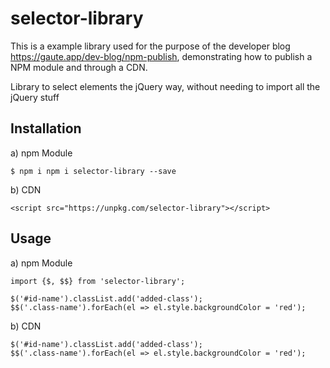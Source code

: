 # selector-library
This is a example library used for the purpose of the developer blog https://gaute.app/dev-blog/npm-publish, demonstrating how to publish a NPM module and through a CDN.

Library to select elements the jQuery way, without needing to import all the jQuery stuff

## Installation
a) npm Module

`$ npm i npm i selector-library --save`

b) CDN

`<script src="https://unpkg.com/selector-library"></script>`

## Usage
a) npm Module
```
import {$, $$} from 'selector-library';

$('#id-name').classList.add('added-class');
$$('.class-name').forEach(el => el.style.backgroundColor = 'red');
```

b) CDN
```
$('#id-name').classList.add('added-class');
$$('.class-name').forEach(el => el.style.backgroundColor = 'red');
```
